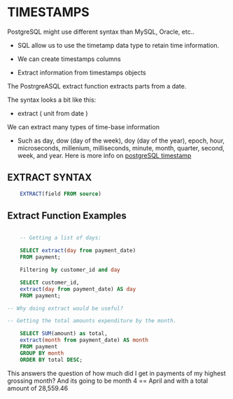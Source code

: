 # TIMESTAMPS 

PostgreSQL might use different syntax than MySQL, Oracle, etc..

- SQL allow us to use the timetamp data type to retain time information. 

- We can create timestamps columns

- Extract information from timestamps objects

The PostrgreASQL extract function extracts parts from a date.  

The syntax looks a bit like this:

- extract ( unit from date )

We can extract many types of time-base information

- Such as day, dow (day of the week), doy (day of the year),  epoch, hour, microseconds, millenium, milliseconds, minute, month, quarter, second, week, and year. Here is more info on [postgreSQL timestamp](https://www.postgresql.org/docs/9.1/static/functions-datetime.html)


## EXTRACT SYNTAX

```sql
    EXTRACT(field FROM source)
```

## Extract Function Examples

```sql

    -- Getting a list of days:  

    SELECT extract(day from payment_date)
    FROM payment;

    Filtering by customer_id and day

    SELECT customer_id,
    extract(day from payment_date) AS day
    FROM payment;

-- Why doing extract would be useful?

-- Getting the total amounts expenditure by the month.

    SELECT SUM(amount) as total,
    extract(month from payment_date) AS month
    FROM payment
    GROUP BY month
    ORDER BY total DESC;
```

This answers the question of how much did I get in payments of my highest grossing month? And its going to be month 4 == April and with a total amount of 28,559.46

